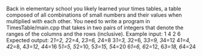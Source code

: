 Back in elementary school you likely learned your times tables, a table composed of all combinations of small numbers and their values when multiplied with each other. You need to write a program in TimesTable/main.cpp that takes in two pairs of integers that denote the ranges of the columns and the rows (inclusive).
Example input:
1 4
2 6
Expected output:
2*1=2, 2*2=4, 2*3=6, 2*4=8
3*1=3, 3*2=6, 3*3=9, 3*4=12
4*1=4, 4*2=8, 4*3=12, 4*4=16
5*1=5, 5*2=10, 5*3=15, 5*4=20
6*1=6, 6*2=12, 6*3=18, 6*4=24